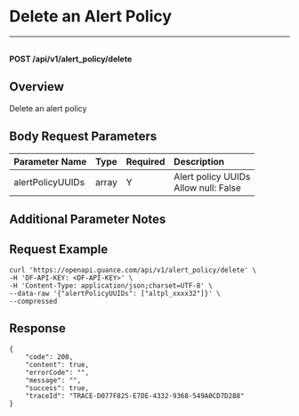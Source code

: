 # Delete an Alert Policy

---

<br />**POST /api/v1/alert_policy/delete**

## Overview
Delete an alert policy


## Body Request Parameters

| Parameter Name        | Type     | Required | Description              |
|:---------------------|:---------|:---------|:-------------------------|
| alertPolicyUUIDs     | array    | Y        | Alert policy UUIDs<br>Allow null: False <br> |

## Additional Parameter Notes



## Request Example
```shell
curl 'https://openapi.guance.com/api/v1/alert_policy/delete' \
-H 'DF-API-KEY: <DF-API-KEY>' \
-H 'Content-Type: application/json;charset=UTF-8' \
--data-raw '{"alertPolicyUUIDs": ["altpl_xxxx32"]}' \
--compressed
```


## Response
```shell
{
    "code": 200,
    "content": true,
    "errorCode": "",
    "message": "",
    "success": true,
    "traceId": "TRACE-D077F825-E7DE-4332-9368-549A0CD7D288"
} 
```